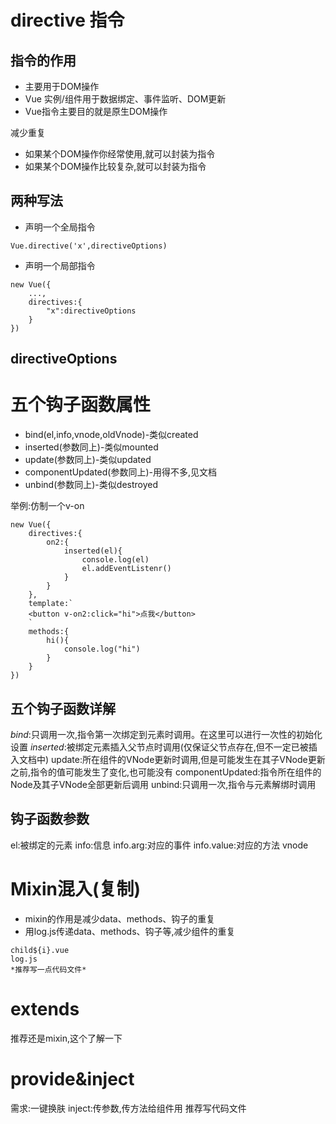 # directive 指令
## 指令的作用
* 主要用于DOM操作
* Vue 实例/组件用于数据绑定、事件监听、DOM更新
* Vue指令主要目的就是原生DOM操作

减少重复
* 如果某个DOM操作你经常使用,就可以封装为指令
* 如果某个DOM操作比较复杂,就可以封装为指令

## 两种写法
* 声明一个全局指令
```
Vue.directive('x',directiveOptions)
```
* 声明一个局部指令
```
new Vue({
    ...,
    directives:{
        "x":directiveOptions
    }
})
```
## directiveOptions

# 五个钩子函数属性
* bind(el,info,vnode,oldVnode)-类似created
* inserted(参数同上)-类似mounted
* update(参数同上)-类似updated
* componentUpdated(参数同上)-用得不多,见文档
* unbind(参数同上)-类似destroyed

举例:仿制一个v-on
```
new Vue({
    directives:{
        on2:{
            inserted(el){
                console.log(el)
                el.addEventListenr()
            }
        }
    },
    template:`
    <button v-on2:click="hi">点我</button>
    `
    methods:{
        hi(){
            console.log("hi")
        }
    }
})
```
## 五个钩子函数详解
*bind*:只调用一次,指令第一次绑定到元素时调用。在这里可以进行一次性的初始化设置
*inserted*:被绑定元素插入父节点时调用(仅保证父节点存在,但不一定已被插入文档中)
update:所在组件的VNode更新时调用,但是可能发生在其子VNode更新之前,指令的值可能发生了变化,也可能没有
componentUpdated:指令所在组件的Node及其子VNode全部更新后调用
unbind:只调用一次,指令与元素解绑时调用

## 钩子函数参数
el:被绑定的元素
info:信息 info.arg:对应的事件 info.value:对应的方法
vnode

# Mixin混入(复制)
* mixin的作用是减少data、methods、钩子的重复
* 用log.js传递data、methods、钩子等,减少组件的重复

```
child${i}.vue
log.js
*推荐写一点代码文件*
```

# extends
推荐还是mixin,这个了解一下

# provide&inject
需求:一键换肤
inject:传参数,传方法给组件用
推荐写代码文件